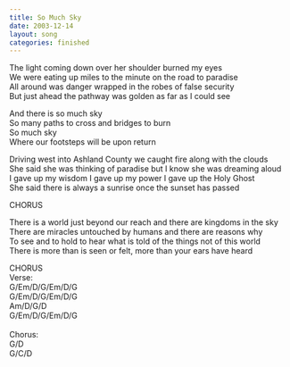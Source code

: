 ```yaml
---
title: So Much Sky
date: 2003-12-14
layout: song
categories: finished
---
```

The light coming down over her shoulder burned my eyes  
We were eating up miles to the minute on the road to paradise  
All around was danger wrapped in the robes of false security  
But just ahead the pathway was golden as far as I could see

<div class="chorus">
  And there is so much sky<br/>
  So many paths to cross and bridges to burn<br/>
  So much sky<br/>
  Where our footsteps will be upon return
</div>

Driving west into Ashland County we caught fire along with the clouds  
She said she was thinking of paradise but I know she was dreaming aloud  
I gave up my wisdom I gave up my power I gave up the Holy Ghost  
She said there is always a sunrise once the sunset has passed

<div class="chorus">CHORUS</div>

There is a world just beyond our reach and there are kingdoms in the sky  
There are miracles untouched by humans and there are reasons why  
To see and to hold to hear what is told of the things not of this world  
There is more than is seen or felt, more than your ears have heard

<div class="chorus">CHORUS</div>

<div class="chords">
  Verse:<br/>
  G/Em/D/G/Em/D/G<br/>
  G/Em/D/G/Em/D/G<br/>
  Am/D/G/D<br/>
  G/Em/D/G/Em/D/G<br/>
  <br/>
  Chorus:<br/>
  G/D<br/>
  G/C/D
</div>
